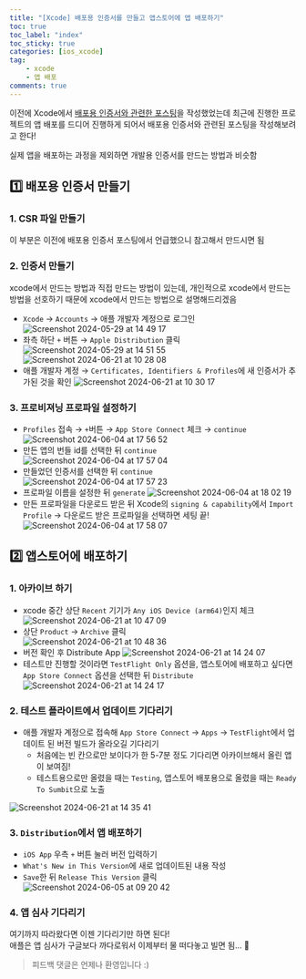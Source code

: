 ```yaml
---
title: "[Xcode] 배포용 인증서를 만들고 앱스토어에 앱 배포하기"
toc: true
toc_label: "index"
toc_sticky: true
categories: [ios_xcode]
tag:
    - xcode
    - 앱 배포
comments: true
---
```

이전에 Xcode에서 [배포용 인증서와 관련한 포스팅](https://sseymorr.github.io/ios/xcode/xcode-development-certificate/)을 작성했었는데 최근에 진행한 프로젝트의 앱 배포를 드디어 진행하게 되어서 배포용 인증서와 관련된 포스팅을 작성해보려고 한다!

실제 앱을 배포하는 과정을 제외하면 개발용 인증서를 만드는 방법과 비슷함 

## 1️⃣ 배포용 인증서 만들기
### 1. CSR 파일 만들기
이 부분은 이전에 배포용 인증서 포스팅에서 언급했으니 참고해서 만드시면 됨
### 2. 인증서 만들기
xcode에서 만드는 방법과 직접 만드는 방법이 있는데, 개인적으로 xcode에서 만드는 방법을 선호하기 때문에 xcode에서 만드는 방법으로 설명해드리겠음
- `Xcode` → `Accounts` → 애플 개발자 계정으로 로그인  
    ![Screenshot 2024-05-29 at 14 49 17](https://github.com/sseymorr/sseymorr.github.io/assets/169756711/b52ddf4a-b3a7-46a7-9e6c-8965b948e96c)  
- 좌측 하단 `+` 버튼 → `Apple Distribution` 클릭
    ![Screenshot 2024-05-29 at 14 51 55](https://github.com/sseymorr/sseymorr.github.io/assets/169756711/d248ed12-7a9b-4b18-810c-de9203380b2a)  
    ![Screenshot 2024-06-21 at 10 28 08](https://github.com/sseymorr/sseymorr.github.io/assets/171218718/0acfd401-3f1d-4f6f-80f2-6d8522d847f6)
- 애플 개발자 계정 → `Certificates, Identifiers & Profiles`에 새 인증서가 추가된 것을 확인
    ![Screenshot 2024-06-21 at 10 30 17](https://github.com/sseymorr/sseymorr.github.io/assets/171218718/4c8287a8-2c49-4e95-b3cf-789321aedfff)

### 3. 프로비져닝 프로파일 설정하기
- `Profiles` 접속 → `+`버튼 → `App Store Connect` 체크 → `continue`
![Screenshot 2024-06-04 at 17 56 52](https://github.com/sseymorr/sseymorr.github.io/assets/171218718/ed4181b2-c723-46f2-9c08-6624eafb2ce7)
- 만든 앱의 번들 id를 선택한 뒤 `continue`
![Screenshot 2024-06-04 at 17 57 04](https://github.com/sseymorr/sseymorr.github.io/assets/171218718/ae73ff66-99f2-4fdc-b741-d0f15e59a2ac)
- 만들었던 인증서를 선택한 뒤 `continue`
![Screenshot 2024-06-04 at 17 57 23](https://github.com/sseymorr/sseymorr.github.io/assets/171218718/3735f026-bd26-4969-bb43-4f903dbcc936)
- 프로파일 이름을 설정한 뒤 `generate`
![Screenshot 2024-06-04 at 18 02 19](https://github.com/sseymorr/sseymorr.github.io/assets/171218718/18214c89-aaf9-492a-9d32-c1af90a73023)
- 만든 프로파일을 다운로드 받은 뒤 Xcode의 `signing & capability`에서 `Import Profile` → 다운로드 받은 프로파일을 선택하면 세팅 끝!
![Screenshot 2024-06-04 at 17 58 07](https://github.com/sseymorr/sseymorr.github.io/assets/171218718/cc74f782-b0c2-40e1-ae31-a40479912ae6)

## 2️⃣ 앱스토어에 배포하기
### 1. 아카이브 하기
- xcode 중간 상단 `Recent` 기기가 `Any iOS Device (arm64)`인지 체크
![Screenshot 2024-06-21 at 10 47 09](https://github.com/sseymorr/sseymorr.github.io/assets/171218718/6833a88d-dfa2-4e64-8233-7c5a5944f3b5)  
- 상단 `Product` → `Archive` 클릭  
![Screenshot 2024-06-21 at 10 48 36](https://github.com/sseymorr/sseymorr.github.io/assets/171218718/0f66d81f-bec8-4ec9-9c63-ad88b67cca53)
- 버전 확인 후 Distribute App
![Screenshot 2024-06-21 at 14 24 07](https://github.com/sseymorr/sseymorr.github.io/assets/171218718/67a00373-1536-4527-b026-02fb115b4278)
- 테스트만 진행할 것이라면 `TestFlight Only` 옵션을, 앱스토어에 배포하고 싶다면 `App Store Connect` 옵션을 선택한 뒤 `Distribute` 
![Screenshot 2024-06-21 at 14 24 17](https://github.com/sseymorr/sseymorr.github.io/assets/171218718/82866c94-f63b-4069-aa33-09274862e39f)

### 2. 테스트 플라이트에서 업데이트 기다리기
- 애플 개발자 계정으로 접속해 `App Store Connect` → `Apps` → `TestFlight`에서 업데이트 된 버전 빌드가 올라오길 기다리기   
  - 처음에는 빈 칸으로만 보이다가 한 5-7분 정도 기다리면 아카이브해서 올린 앱이 보여짐!
  - 테스트용으로만 올렸을 때는 `Testing`, 앱스토어 배포용으로 올렸을 때는 `Ready To Sumbit`으로 노출  

![Screenshot 2024-06-21 at 14 35 41](https://github.com/sseymorr/sseymorr.github.io/assets/171218718/99763f7b-9426-44cc-8b34-8ed56f0a512c)

### 3. `Distribution`에서 앱 배포하기
- `iOS App` 우측 `+` 버튼 눌러 버전 입력하기
- `What's New in This Version`에 새로 업데이트된 내용 작성 
- `Save`한 뒤 `Release This Version` 클릭
![Screenshot 2024-06-05 at 09 20 42](https://github.com/sseymorr/sseymorr.github.io/assets/171218718/29af2189-fd72-4bbc-a74e-55a34a8af7c7)

### 4. 앱 심사 기다리기
여기까지 따라왔다면 이젠 기다리기만 하면 된다!   
애플은 앱 심사가 구글보다 까다로워서 이제부터 물 떠다놓고 빌면 됨... 🙏

>피드백 댓글은 언제나 환영입니다 :) 